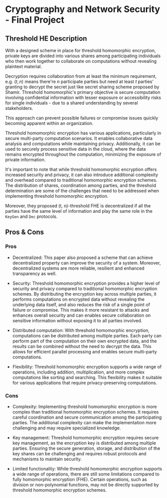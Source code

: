 # Cryptography and Network Security - Final Project

## Threshold HE Description
With a designed scheme in place for threshold homomorphic encryption, private keys are divided into various shares among participating individuals who then work together to collaborate on computations without revealing plaintext material. 

Decryption requires collaboration from at least the minimum requirement, e.g. $(t,n)$ means there're $n$ participate parties but need at least $t$ parties' granting to decrypt the secret just like secret sharing scheme proposed by Shamir. Threshold homomorphic's primary objective is secure computation involving confidential information with lesser exposure or accessibility risks for single individuals - due to a shared understanding by several stakeholders. 

This approach can prevent possible failures or compromise issues quickly becoming apparent within an organization.

Threshold homomorphic encryption has various applications, particularly in secure multi-party computation scenarios. It enables collaborative data analysis and computations while maintaining privacy. Additionally, it can be used to securely process sensitive data in the cloud, where the data remains encrypted throughout the computation, minimizing the exposure of private information.

It's important to note that while threshold homomorphic encryption offers increased security and privacy, it can also introduce additional complexity and overhead compared to traditional homomorphic encryption schemes. The distribution of shares, coordination among parties, and the threshold determination are some of the challenges that need to be addressed when implementing threshold homomorphic encryption.

Moreover, they proposed (t, n)-threshold FHE is decentralized if all the parties have the same level of information and play the same role in the `KeyGen` and `Dec` protocols.

## Pros & Cons
### Pros
* Decentralized: This paper also proposed a scheme that can achieve decentralized property can improve the security of a system. Moreover, decentralized systems are more reliable, resilient and enhanced transparency as well.

* Security: Threshold homomorphic encryption provides a higher level of security and privacy compared to traditional homomorphic encryption schemes. By distributing the encryption key across multiple parties, it performs computations on encrypted data without revealing the underlying data itself, and also reduces the risk of a single point of failure or compromise. This makes it more resistant to attacks and enhances overall security and can enables secure collaboration on sensitive information without exposing it to all parties involved.

* Distributed computation: With threshold homomorphic encryption, computations can be distributed among multiple parties. Each party can perform part of the computation on their own encrypted data, and the results can be combined without the need to decrypt the data. This allows for efficient parallel processing and enables secure multi-party computations.

* Flexibility: Threshold homomorphic encryption supports a wide range of operations, including addition, multiplication, and more complex computations like sorting and searching. This flexibility makes it suitable for various applications that require privacy-preserving computations.

### Cons
* Complexity: Implementing threshold homomorphic encryption is more complex than traditional homomorphic encryption schemes. It requires careful coordination and secure communication among the participating parties. The additional complexity can make the implementation more challenging and may require specialized knowledge.

* Key management: Threshold homomorphic encryption requires secure key management, as the encryption key is distributed among multiple parties. Ensuring the secure generation, storage, and distribution of the key shares can be challenging and requires robust protocols and mechanisms to maintain security.

* Limited functionality: While threshold homomorphic encryption supports a wide range of operations, there are still some limitations compared to fully homomorphic encryption (FHE). Certain operations, such as division or non-polynomial functions, may not be directly supported by threshold homomorphic encryption schemes.